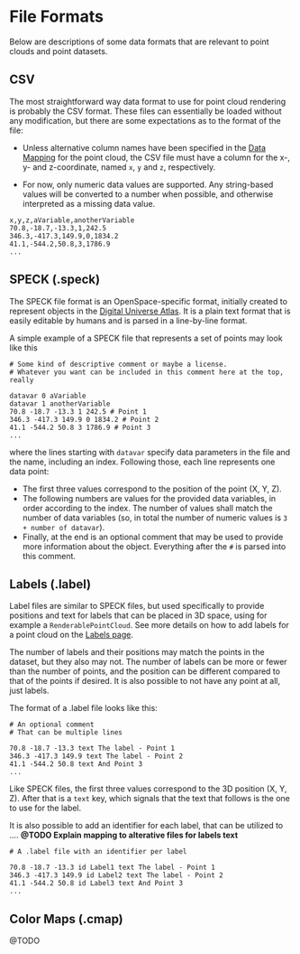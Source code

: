 # File Formats

Below are descriptions of some data formats that are relevant to point clouds and point datasets.

## CSV
The most straightforward way data format to use for point cloud rendering is probably the CSV format. These files can essentially be loaded without any modification, but there are some expectations as to the format of the file:

- Unless alternative column names have been specified in the [Data Mapping](./point-data.md#data-mapping) for the point cloud, the CSV file must have a column for the x-, y- and z-coordinate, named `x`, `y` and `z`, respectively.

- For now, only numeric data values are supported. Any string-based values will be converted to a number when possible, and otherwise interpreted as a missing data value.

```
x,y,z,aVariable,anotherVariable
70.8,-18.7,-13.3,1,242.5
346.3,-417.3,149.9,0,1834.2
41.1,-544.2,50.8,3,1786.9
...
```

## SPECK (.speck)
The SPECK file format is an OpenSpace-specific format, initially created to represent objects in the [Digital Universe Atlas](https://www.amnh.org/research/hayden-planetarium/digital-universe). It is a plain text format that is easily editable by humans and is parsed in a line-by-line format.

A simple example of a SPECK file that represents a set of points may look like this
```
# Some kind of descriptive comment or maybe a license.
# Whatever you want can be included in this comment here at the top, really

datavar 0 aVariable
datavar 1 anotherVariable
70.8 -18.7 -13.3 1 242.5 # Point 1
346.3 -417.3 149.9 0 1834.2 # Point 2
41.1 -544.2 50.8 3 1786.9 # Point 3
...
```
where the lines starting with `datavar` specify data parameters in the file and the name, including an index. Following those, each line represents one data point:
- The first three values correspond to the position of the point (X, Y, Z).
- The following numbers are values for the provided data variables, in order according to the index. The number of values shall match the number of data variables (so, in total the number of numeric values is `3 + number of datavar`).
- Finally, at the end is an optional comment that may be used to provide more information about the object. Everything after the `#` is parsed into this comment.

## Labels (.label)
Label files are similar to SPECK files, but used specifically to provide positions and text for labels that can be placed in 3D space, using for example a `RenderablePointCloud`. See more details on how to add labels for a point cloud on the [Labels page](./labels.md).

The number of labels and their positions may match the points in the dataset, but they also may not. The number of labels can be more or fewer than the number of points, and the position can be different compared to that of the points if desired. It is also possible to not have any point at all, just labels.

The format of a .label file looks like this:
```
# An optional comment
# That can be multiple lines

70.8 -18.7 -13.3 text The label - Point 1
346.3 -417.3 149.9 text The label - Point 2
41.1 -544.2 50.8 text And Point 3
...
```

Like SPECK files, the first three values correspond to the 3D position (X, Y, Z). After that is a `text` key, which signals that the text that follows is the one to use for the label.

It is also possible to add an identifier for each label, that can be utilized to .... **@TODO Explain mapping to alterative files for labels text**
```
# A .label file with an identifier per label

70.8 -18.7 -13.3 id Label1 text The label - Point 1
346.3 -417.3 149.9 id Label2 text The label - Point 2
41.1 -544.2 50.8 id Label3 text And Point 3
...
```

## Color Maps (.cmap)

@TODO